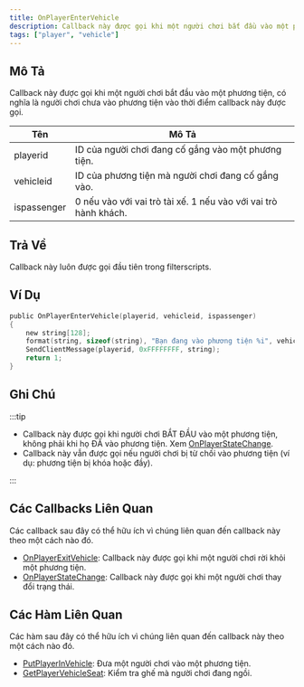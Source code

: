 ```yaml
---
title: OnPlayerEnterVehicle
description: Callback này được gọi khi một người chơi bắt đầu vào một phương tiện, có nghĩa là người chơi chưa vào phương tiện vào thời điểm callback này được gọi.
tags: ["player", "vehicle"]
---
```


## Mô Tả

Callback này được gọi khi một người chơi bắt đầu vào một phương tiện, có nghĩa là người chơi chưa vào phương tiện vào thời điểm callback này được gọi.

| Tên          | Mô Tả                                                  |
| ------------ | ------------------------------------------------------ |
| playerid     | ID của người chơi đang cố gắng vào một phương tiện.   |
| vehicleid    | ID của phương tiện mà người chơi đang cố gắng vào.   |
| ispassenger  | 0 nếu vào với vai trò tài xế. 1 nếu vào với vai trò hành khách. |

## Trả Về

Callback này luôn được gọi đầu tiên trong filterscripts.

## Ví Dụ

```c
public OnPlayerEnterVehicle(playerid, vehicleid, ispassenger)
{
    new string[128];
    format(string, sizeof(string), "Bạn đang vào phương tiện %i", vehicleid);
    SendClientMessage(playerid, 0xFFFFFFFF, string);
    return 1;
}
```

## Ghi Chú

:::tip

- Callback này được gọi khi người chơi BẮT ĐẦU vào một phương tiện, không phải khi họ ĐÃ vào phương tiện. Xem [OnPlayerStateChange](OnPlayerStateChange).
- Callback này vẫn được gọi nếu người chơi bị từ chối vào phương tiện (ví dụ: phương tiện bị khóa hoặc đầy).

:::

## Các Callbacks Liên Quan

Các callback sau đây có thể hữu ích vì chúng liên quan đến callback này theo một cách nào đó.

- [OnPlayerExitVehicle](OnPlayerExitVehicle): Callback này được gọi khi một người chơi rời khỏi một phương tiện.
- [OnPlayerStateChange](OnPlayerStateChange): Callback này được gọi khi một người chơi thay đổi trạng thái.

## Các Hàm Liên Quan

Các hàm sau đây có thể hữu ích vì chúng liên quan đến callback này theo một cách nào đó.

- [PutPlayerInVehicle](../functions/PutPlayerInVehicle): Đưa một người chơi vào một phương tiện.
- [GetPlayerVehicleSeat](../functions/GetPlayerVehicleSeat): Kiểm tra ghế mà người chơi đang ngồi.
